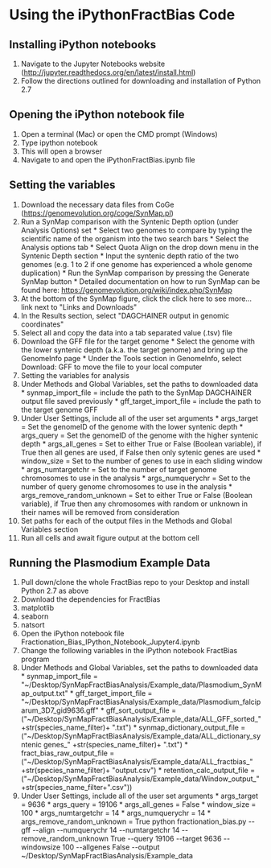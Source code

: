 # Using the iPythonFractBias Code

## Installing iPython notebooks
1. Navigate to the Jupyter Notebooks website (http://jupyter.readthedocs.org/en/latest/install.html)
2. Follow the directions outlined for downloading and installation of Python 2.7

## Opening the iPython notebook file
1. Open a terminal (Mac) or open the CMD prompt (Windows)
2. Type ipython notebook
3. This will open a browser
4. Navigate to and open the iPythonFractBias.ipynb file

## Setting the variables
1. Download the necessary data files from CoGe (https://genomevolution.org/coge/SynMap.pl)
  1. Run a SynMap comparison with the Syntenic Depth option (under Analysis Options) set
    * Select two genomes to compare by typing the scientific name of the organism into the two search bars
    * Select the Analysis options tab
    * Select Quota Align on the drop down menu in the Syntenic Depth section
    * Input the syntenic depth ratio of the two genomes (e.g. 1 to 2 if one genome has experienced a whole genome duplication)
    * Run the SynMap comparison by pressing the Generate SynMap button
    * Detailed documentation on how to run SynMap can be found here: https://genomevolution.org/wiki/index.php/SynMap
  2. At the bottom of the SynMap figure, click the click here to see more... link next to "Links and Downloads"
  3. In the Results section, select "DAGCHAINER output in genomic coordinates"
  4. Select all and copy the data into a tab separated value (.tsv) file
  5. Download the GFF file for the target genome
    * Select the genome with the lower syntenic depth (a.k.a. the target genome) and bring up the GenomeInfo page
    * Under the Tools section in GenomeInfo, select Download: GFF to move the file to your local computer
2. Setting the variables for analysis
  1. Under Methods and Global Variables, set the paths to downloaded data
    * synmap_import_file = include the path to the SynMap DAGCHAINER output file saved previously
    * gff_target_import_file = include the path to the target genome GFF
  2. Under User Settings, include all of the user set arguments
    * args_target = Set the genomeID of the genome with the lower syntenic depth
    * args_query = Set the genomeID of the genome with the higher syntenic depth
    * args_all_genes = Set to either True or False (Boolean variable), if True then all genes are used, if False then only sytenic genes are used
    * window_size = Set to the number of genes to use in each sliding window
    * args_numtargetchr = Set to the number of target genome chromosomes to use in the analysis
    * args_numquerychr = Set to the number of query genome chromosomes to use in the analysis
    * args_remove_random_unknown = Set to either True or False (Boolean variable), if True then any chromosomes with random or unknown in their names will be removed from consideration
  3. Set paths for each of the output files in the Methods and Global Variables section
3. Run all cells and await figure output at the bottom cell

## Running the Plasmodium Example Data
1. Pull down/clone the whole FractBias repo to your Desktop and install Python 2.7 as above
2. Download the dependencies for FractBias
  1. matplotlib
  2. seaborn
  3. natsort
3. Open the iPython notebook file Fractionation_Bias_IPython_Notebook_Jupyter4.ipynb
4. Change the following variables in the iPython notebook FractBias program
  1. Under Methods and Global Variables, set the paths to downloaded data
    * synmap_import_file = "~/Desktop/SynMapFractBiasAnalysis/Example_data/Plasmodium_SynMap_output.txt"
    * gff_target_import_file = "~/Desktop/SynMapFractBiasAnalysis/Example_data/Plasmodium_falciparum_3D7_gid9636.gff"
    * gff_sort_output_file = ("~/Desktop/SynMapFractBiasAnalysis/Example_data/ALL_GFF_sorted_"+str(species_name_filter)+ ".txt")
    * synmap_dictionary_output_file = ("~/Desktop/SynMapFractBiasAnalysis/Example_data/ALL_dictionary_syntenic genes_" +str(species_name_filter)+ ".txt")
    * fract_bias_raw_output_file = ("~/Desktop/SynMapFractBiasAnalysis/Example_data/ALL_fractbias_" +str(species_name_filter)+ "output.csv")
    * retention_calc_output_file = ("~/Desktop/SynMapFractBiasAnalysis/Example_data/Window_output_"+str(species_name_filter+".csv"))
  2. Under User Settings, include all of the user set arguments
    * args_target = 9636
    * args_query = 19106
    * args_all_genes = False
    * window_size = 100
    * args_numtargetchr = 14
    * args_numquerychr = 14
    * args_remove_random_unknown = True
python fractionation_bias.py  --gff  --align  --numquerychr 14 --numtargetchr 14 --remove_random_unknown True --query 19106 --target 9636 --windowsize 100 --allgenes False --output ~/Desktop/SynMapFractBiasAnalysis/Example_data
